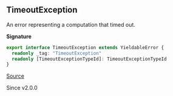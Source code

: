 ## TimeoutException

An error representing a computation that timed out.

**Signature**

```ts
export interface TimeoutException extends YieldableError {
  readonly _tag: "TimeoutException"
  readonly [TimeoutExceptionTypeId]: TimeoutExceptionTypeId
}
```

[Source](https://github.com/Effect-TS/effect/tree/main/packages/effect/src/Cause.ts#L422)

Since v2.0.0